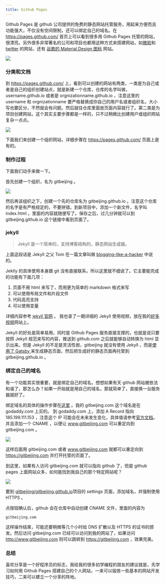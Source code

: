 ```yaml
---
title: Github Pages
---
```


Github Pages 是 github 公司提供的免费的静态网站托管服务，用起来方便而且功能强大，不仅没有空间限制，还可以绑定自己的域名。在 <https://pages.github.com/> 首页上可以看到很多用 Github Pages 托管的网站，很漂亮。另外很多非常著名的公司和项目也都用这种方式来搭建网站，如[微软](http://microsoft.github.io/)和 [twitter](http://twitter.github.io/) 的网站，还有 [谷歌的 Material Design 图标](http://google.github.io/material-design-icons/) 网站。

![](https://img.haoqicat.com/2019031801.jpg)

### 分类和文档

到 <https://pages.github.com/> 上，看到可以创建的网站有两类，一类是为自己或者是自己的组织创建站点，就是新建一个仓库，仓库的名字叫做，username.github.io 或者是 orgnizationname.github.io ，注意这里的 username 和 orgnizationname 要严格替换成你自己的用户名或者组织名，大小写也要区分，不然就会有问题。然后就往仓库里面放页面内容就行了。第二类是为项目创建网站，这个其实主要步骤都是一样的，只不过稍微比创建用户或组织网站复杂一点点。

![](https://img.haoqicat.com/2019031802.jpg)


下面我们来创建一个组织网站，详细步骤在 <https://pages.github.com/> 页面上是有的。

### 制作过程

下面我们动手来做一下。

首先创建一个组织，名为 gitbeijing 。

![](https://img.haoqicat.com/2019031803.jpg)

然后再该组织之下，创建一个先的仓库名为 gitbeijing.github.io 。注意这个仓库的名字是有严格规定的，不要拼错。到新项目中，添加一个新文件，名字叫 index.html ，里面的内容就随便写了。保存之后，过几分钟就可以到 gitbeijing.github.io 这个链接中看到页面了。

### jekyll

> Jekyll 是一个简单的，支持博客结构的，静态网站生成器。

上面这段话是 Jekyll 之父 Tom 在一篇文章叫做 [blogging-like-a-hacker](http://tom.preston-werner.com/2008/11/17/blogging-like-a-hacker.html) 中说的。

Jeklly 的具体使用本身跟 git 没有直接联系，所以这里就不细说了。它主要能完成的功能有下面几项：

1. 页面不用 html 来写了，而用更为简单的 markdown 格式来写
2. 可以使用布局文件和片段文件
3. 代码高亮支持
4. 可以使用变量

详细内容参考 [jekyll 官网](http://jekyllrb.com/) 。 我也录了一期详细的 Jekyll 使用视频，放在我的[好多视频](http://haoduoshipin.com/episodes/113)网站上。

Jekyll 的好处是简单易用，同时是 Github Pages 服务直接支撑的，也就是说只要按照 Jekyll 规范来写的内容，推送到 github.com 之后就能够自动转换为 html 显示出来。但是 Jekyll 的不足是灵活性弱，gitbeijing 就没有使用 Jekyll ，而是[使用了 Gatsby ](https://github.com/happypeter/gitbeijing)来生成静态页面，然后把生成好的静态页面再托管到 gitbeijing.github.io 。

### 绑定自己的域名

有一个功能其实很重要，就是绑定自己的域名。想想如果有天 github 网站被依法和谐了，那怎么办？如果一开始就是用自己的域名，那就简单了，直接换一台服务器就好了。

绑定域名的具体的操作步骤在[这里](https://help.github.com/articles/setting-up-a-custom-domain-with-github-pages/) 。我的 gitbeijing.com 这个域名是在 godaddy.com 上买的。 到 godaddy.com 上，添加 A Record 指向 185.199.111.153 ，注意这个 IP 可能会在未来发生变化，具体值请参考[官方文档](https://help.github.com/en/articles/troubleshooting-custom-domains#https-errors)。并且添加一个 CNAME ，以便让 www.gitbeijing.com 可以重定向到 gitbeijing.com 。

![](https://img.haoqicat.com/2019031804.jpg)


这样后面用 gitbeijing.com 或者 www.gitbeijing.com 就都可以重定向到 https://gitbeijing.com 并打开托管的页面了。

到这里，如果有人访问 gitbeijing.com 就可以指向 github 了，但是 github pages 上面网站众多，如何能找到我自己的那个特定网站呢？

![](https://img.haoqicat.com/2019031805.jpg)

要到 [gitbeijing/gitbeijing.github.io](https://github.com/gitbeijing/gitbeijing.github.io)项目的 settings 页面，添加域名，并强制使用 HTTPS 。

点按钮确认后，github 会在仓库中自动创建 CNAME 文件，里面的内容为

```
gitbeijing.com
```

这样操作结束，可能还要稍微等几个小时给 DNS 扩散以及 HTTPS 的证书的颁发。然后访问 gitbeijing.com 已经可以访问到我的网站了，如果访问 <http://www.gitbeijing.com> 则可以跳转到 <https://gitbeijing.com> ，效果完美。

### 总结

喜欢分享是一个好程序员的标志，我给我的很多初学编程的朋友的建议就是，先学习如何用 Github Pages 搭建自己的个人网站，一来可以锻炼一些基本的网站开发技巧，二来可以建立一个分享的阵地。
